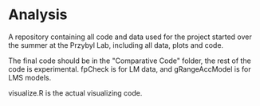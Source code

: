 # Analysis

A repository containing all code and data used for the project started over the summer at the Przybyl Lab, including all data, plots and code.

The final code should be in the "Comparative Code" folder, the rest of the code is experimental. fpCheck is for LM data, and gRangeAccModel is for LMS models. 

visualize.R is the actual visualizing code.
